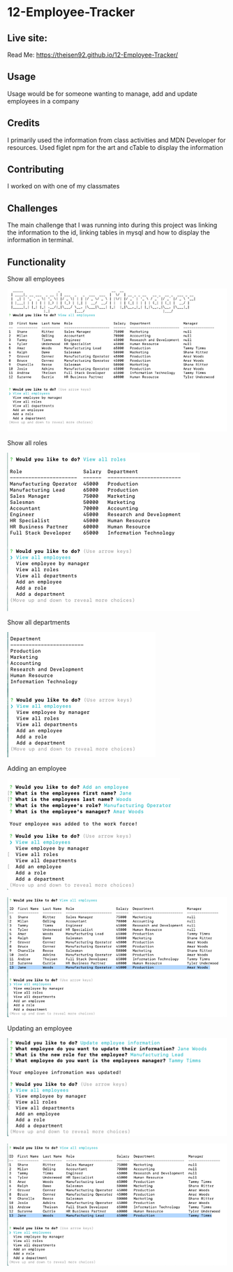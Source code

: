 # 12-Employee-Tracker

## Live site:

Read Me:
https://theisen92.github.io/12-Employee-Tracker/

## Usage

Usage would be for someone wanting to manage, add and update employees in a company

## Credits

I primarily used the information from class activities and MDN Developer for resources. Used figlet npm for the art and cTable to display the information

## Contributing

I worked on with one of my classmates

## Challenges

The main challenge that I was running into during this project was linking the information to the id, linking tables in mysql and how to display the information in terminal.

## Functionality

Show all employees

![image showing all employees](imgs/all-emp.png)

Show all roles

![image showing all roles](imgs/all-role.png)

Show all departments

![image showing all departments](imgs/all-dept.png)

Adding an employee

![image of adding an employee](imgs/add-emp.png)

![image showing the added employee](imgs/show-added-emp.png)

Updating an employee

![image updating the employee](imgs/update-emp-info.png)

![image updating the employee](imgs/show-updated-emp.png)
